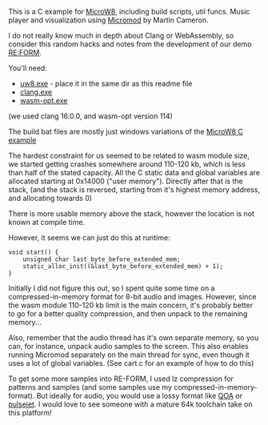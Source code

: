 This is a C example for [MicroW8](https://exoticorn.github.io/microw8/), including build scripts, util funcs.
Music player and visualization using [Micromod](https://github.com/martincameron/micromod) by Martin Cameron.

I do not really know much in depth about Clang or WebAssembly, 
so consider this random hacks and notes from the development of 
our demo [RE:FORM](https://demozoo.org/productions/371274/).

You'll need:
 * [uw8.exe](https://github.com/exoticorn/microw8/releases) - place it in the same dir as this readme file
 * [clang.exe](https://clang.llvm.org/)
 * [wasm-opt.exe](https://github.com/WebAssembly/binaryen/releases) 

(we used clang 16.0.0, and wasm-opt version 114)

The build bat files are mostly just windows variations of the [MicroW8 C example](https://github.com/exoticorn/microw8/tree/master/examples/c)

The hardest constraint for us seemed to be related to wasm module size, 
we started getting crashes somewhere around 110-120 kb, which is less than 
half of the stated capacity. All the C static data and global variables 
are allocated starting at 0x14000 ("user memory"). Directly after that 
is the stack, (and the stack is reversed, starting from it's highest 
memory address, and allocating towards 0)

There is more usable memory above the stack, 
however the location is not known at compile time.

However, it seems we can just do this at runtime:

    void start() {
        unsigned char last_byte_before_extended_mem;
        static_alloc_init((&last_byte_before_extended_mem) + 1);
    }

Initially I did not figure this out, so I spent quite some 
time on a compressed-in-memory format for 8-bit audio and images.
However, since the wasm module 110-120 kb limit is the main concern, 
it's probably better to go for a better quality compression, and then
unpack to the remaining memory...

Also, remember that the audio thread has it's own separate memory, 
so you can, for instance, unpack audio samples to the screen.
This also enables running Micromod separately on the main thread 
for sync, even though it uses a lot of global variables.
(See cart.c for an example of how to do this)

To get some more samples into RE-FORM, I used lz compression for 
patterns and samples (and some samples use my compressed-in-memory-format).
But ideally for audio, you would use a lossy format like [QOA](https://github.com/phoboslab/qoa) or [pulsejet](https://yupferris.github.io/blog/2021/06/07/pulsejet-sample-compression-codec-for-64k.html).
I would love to see someone with a mature 64k toolchain take on this platform!
